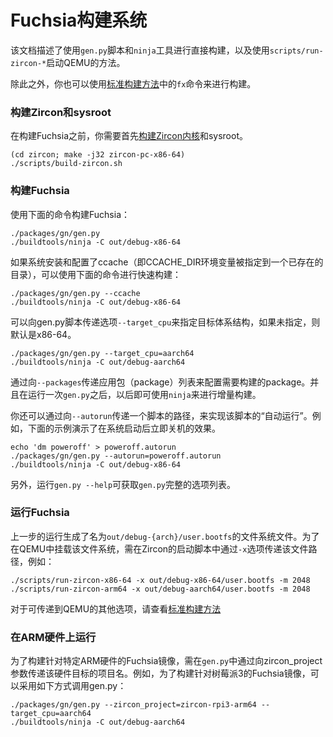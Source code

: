 # Fuchsia构建系统

该文档描述了使用`gen.py`脚本和`ninja`工具进行直接构建，以及使用`scripts/run-zircon-*`启动QEMU的方法。

除此之外，你也可以使用[标准构建方法](getting_started.md#构建fuchsia)中的`fx`命令来进行构建。

### 构建Zircon和sysroot

在构建Fuchsia之前，你需要首先[构建Zircon内核](https://github.com/fuchsia-mirror/zircon/blob/master/docs/getting_started.md)和sysroot。

```
(cd zircon; make -j32 zircon-pc-x86-64)
./scripts/build-zircon.sh
```

### 构建Fuchsia

使用下面的命令构建Fuchsia：

```
./packages/gn/gen.py
./buildtools/ninja -C out/debug-x86-64
```

如果系统安装和配置了ccache（即CCACHE_DIR环境变量被指定到一个已存在的目录），可以使用下面的命令进行快速构建：

```
./packages/gn/gen.py --ccache
./buildtools/ninja -C out/debug-x86-64
```

可以向gen.py脚本传递选项`--target_cpu`来指定目标体系结构，如果未指定，则默认是x86-64。

```
./packages/gn/gen.py --target_cpu=aarch64
./buildtools/ninja -C out/debug-aarch64
```

通过向`--packages`传递应用包（package）列表来配置需要构建的package。并且在运行一次`gen.py`之后，以后即可使用`ninja`来进行增量构建。

你还可以通过向`--autorun`传递一个脚本的路径，来实现该脚本的“自动运行”。例如，下面的示例演示了在系统启动后立即关机的效果。

```
echo 'dm poweroff' > poweroff.autorun
./packages/gn/gen.py --autorun=poweroff.autorun
./buildtools/ninja -C out/debug-x86-64
```

另外，运行`gen.py --help`可获取`gen.py`完整的选项列表。

### 运行Fuchsia

上一步的运行生成了名为`out/debug-{arch}/user.bootfs`的文件系统文件。为了在QEMU中挂载该文件系统，需在Zircon的启动脚本中通过`-x`选项传递该文件路径，例如：

```
./scripts/run-zircon-x86-64 -x out/debug-x86-64/user.bootfs -m 2048
./scripts/run-zircon-arm64 -x out/debug-aarch64/user.bootfs -m 2048
```

对于可传递到QEMU的其他选项，请查看[标准构建方法](getting_started.md#从qemu启动)

### 在ARM硬件上运行

为了构建针对特定ARM硬件的Fuchsia镜像，需在`gen.py`中通过向zircon_project参数传递该硬件目标的项目名。例如，为了构建针对树莓派3的Fuchsia镜像，可以采用如下方式调用gen.py：

```
./packages/gn/gen.py --zircon_project=zircon-rpi3-arm64 --target_cpu=aarch64
./buildtools/ninja -C out/debug-aarch64
```
